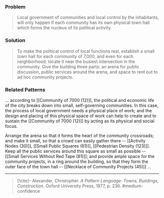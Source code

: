 ### Problem
>Local government of communities and local control by the inhabitants, will only happen if each community has its own physical town hall which forms the nucleus of its political activity.

### Solution
>To make the political control of local functions real, establish a small town hall for each community of 7,000, and even for each neighborhood; locate it near the busiest intersection in the community. Give the building three parts: an arena for public discussion, public services around the arena, and space to rent out to ad hoc community projects.

### Related Patterns
... according to [[Community of 7000 (12)]], the political and economic life of the city breaks down into small, self-governing communities. In this case, the process of local government needs a physical place of work; and the design and placing of this physical space of work can help to create and to sustain the [[Community of 7000 (12)]] by acting as its physical and social focus.

Arrange the arena so that it forms the heart of the community crossroads; and make it small, so that a crowd can easily gather there -- [[Activity Nodes (30)]], [[Small Public Squares (61)]], [[Pedestrian Density (123)]]. Keep all the public services around this square as small as possible -- [[Small Services Without Red Tape (81)]]; and provide ample space for the community projects, in a ring around the building, so that they form the outer face of the town hall -- [[Necklace of Community Projects (45)]] ...

---

> [!cite]- Alexander, Christopher. _A Pattern Language: Towns, Buildings, Construction_. Oxford University Press, 1977, p. 236.
> #medium-confidence 